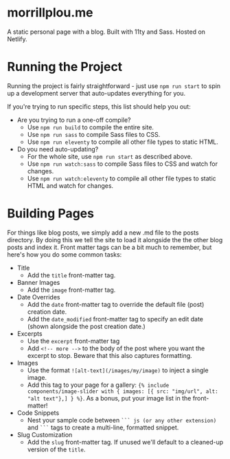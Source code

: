# morrillplou.me

A static personal page with a blog. Built with 11ty and Sass. Hosted on Netlify.


# Running the Project

Running the project is fairly straightforward - just use `npm run start` to spin up a development server that auto-updates everything for you.

If you're trying to run specific steps, this list should help you out:

* Are you trying to run a one-off compile?
    * Use `npm run build` to compile the entire site.
    * Use `npm run sass` to compile Sass files to CSS.
    * Use `npm run eleventy` to compile all other file types to static HTML.
* Do you need auto-updating?
    * For the whole site, use `npm run start` as described above.
    * Use `npm run watch:sass` to compile Sass files to CSS and watch for changes.
    * Use `npm run watch:eleventy` to compile all other file types to static HTML and watch for changes.

# Building Pages

For things like blog posts, we simply add a new .md file to the posts directory. By doing this we tell the site to load 
it alongside the the other blog posts and index it. Front matter tags can be a bit much to remember, but here's how you do
some common tasks:

* Title
    * Add the `title` front-matter tag.
* Banner Images
    * Add the `image` front-matter tag.
* Date Overrides
    * Add the `date` front-matter tag to override the default file (post) creation date.
    * Add the `date_modified` front-matter tag to specify an edit date (shown alongside the post creation date.)
* Excerpts
    * Use the `excerpt` front-matter tag
    * Add `<!-- more -->` to the body of the post where you want the excerpt to stop. Beware that this also captures formatting.
* Images
    * Use the format `![alt-text](/images/my/image)` to inject a single image.
    * Add this tag to your page for a gallery: `{% include components/image-slider with { images: [{ src: "img/url", alt: "alt text"},] } %}`.
    As a bonus, put your image list in the front-matter!
* Code Snippets
    * Nest your sample code between ```` ``` js (or any other extension) ```` and ```` ``` ```` tags to create a multi-line, formatted snippet.
* Slug Customization
    * Add the `slug` front-matter tag. If unused we'll default to a cleaned-up version of the `title`.